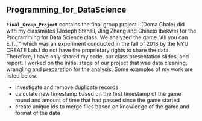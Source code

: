 ## Programming_for_DataScience

**`Final_Group_Project`** contains the final group project I (Doma Ghale) did with my classmates (Joseph Stansil, Jing Zhang and Chinelo Ibekwe) for the 
Programming for Data Science class. We analyzed the game "All you can E.T., " which was an experiment conducted in the fall of 2018 by the NYU CREATE Lab.I do not have the proprietary rights to share the data. Therefore, I have only shared my code, our class presentation slides, and report. I worked on the initial stage of our project that was data cleaning, wrangling and preparation for the analysis. Some examples of my work are listed below:

- investigate and remove duplicate records
- calculate new timestamp based on the first timestamp of the game round and amount of time that had passed since the game started
- create unique ids to merge files based on knowledge of the game and format of the data 
